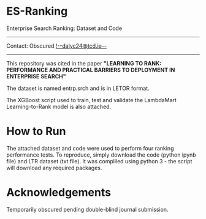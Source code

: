# ES-Ranking
Enterprise Search Ranking: Dataset and Code

-----------------------------------------------------------------------------------

Contact: Obscured  <!--dalyc24@tcd.ie-->

-----------------------------------------------------------------------------------

This repository was cited in the paper **"LEARNING TO RANK: PERFORMANCE AND PRACTICAL BARRIERS TO DEPLOYMENT IN ENTERPRISE SEARCH"**

The dataset is named entrp.srch and is in LETOR format.  

The XGBoost script used to train, test and validate the LambdaMart Learning-to-Rank model is also attached.

# How to Run
The attached dataset and code were used to perform four ranking performance tests.  To reproduce, simply download the code (python ipynb file) and LTR dataset (txt file).  It was compliled using python 3 - the script will download any required packages.


# Acknowledgements
Temporarily obscured pending double-blind journal submission.
<!--This research was usertaken by Colin Daly and has been partially funded by the ADAPT Centre and Trinity College Dublin -->
